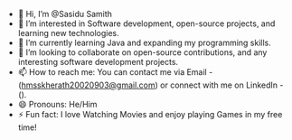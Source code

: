 - 👋 Hi, I’m @Sasidu Samith 
- 👀 I’m interested in Software development, open-source projects, and learning new technologies.
- 🌱 I’m currently learning Java and expanding my programming skills.
- 💞️ I’m looking to collaborate on open-source contributions, and any interesting software development projects.
- 📫 How to reach me: You can contact me via Email - (hmsskherath20020903@gmail.com) or connect with me on LinkedIn - ().
- 😄 Pronouns: He/Him
- ⚡ Fun fact: I love Watching Movies and enjoy playing Games in my free time!

<!---
HMSSKHerath/HMSSKHerath is a ✨ special ✨ repository because its `README.md` (this file) appears on your GitHub profile.
You can click the Preview link to take a look at your changes.
--->
